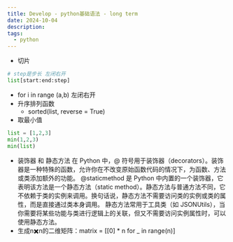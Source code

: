 ```yaml
---
title: Develop - python基础语法 - long term
date: 2024-10-04
description:
tags:
  - python
---
```

- 切片
```python
# step是步长 左闭右开
list[start:end:step] 
```
- for i in range (a,b) 左闭右开
- 升序排列函数
	- sorted(list, reverse = True)
- 取最小值
```python
list = [1,2,3]
min(1,2,3)
min(list)
```
- 装饰器 和 静态方法
	在 Python 中，@ 符号用于装饰器（decorators）。装饰器是一种特殊的函数，允许你在不改变原始函数代码的情况下，为函数、方法或类添加额外的功能。
	@staticmethod 是 Python 中内置的一个装饰器，它表明该方法是一个静态方法（static method）。静态方法与普通方法不同，它不依赖于类的实例来调用。换句话说，静态方法不需要访问类的实例或类的属性，而是直接通过类本身调用。
	静态方法常用于工具类（如 JSONUtils），当你需要将某些功能与类进行逻辑上的关联，但又不需要访问实例属性时，可以使用静态方法。
- 生成n✖️n的二维矩阵：matrix = [[0] * n for _ in range(n)]